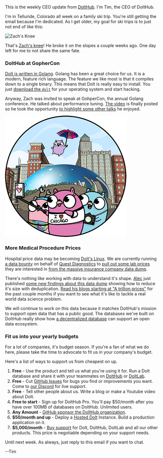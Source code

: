 This is the weekly CEO update from [DoltHub](https://www.dolthub.com/). I'm Tim, the CEO of DoltHub. 

I'm in Telluride, Colorado all week on a family ski trip. You're still getting the email because I'm dedicated. As I get older, my goal for ski trips is to just not end of like this:

![Zach's Knee]()

That's [Zach's knee](https://www.dolthub.com/team#zach)! He broke it on the slopes a couple weeks ago. One day left for me to not share the same fate.

### DoltHub at GopherCon

[Dolt is written in Golang](https://www.doltdb.com). Golang has been a great choice for us. It is a modern, feature rich language. The feature we like most is that it compiles down to a single binary. This means that Dolt is really easy to install. You just [download the `dolt`](https://docs.dolthub.com/introduction/installation) for your operating system and start hacking.

Anyway, Zach was invited to speak at GohperCon, the annual Golang conference. He talked about performance tuning. [The video](https://www.youtube.com/watch?v=IiPT6g2F1Kk&t=4s) is finally posted so he took the opportunity [to highlight some other talks](https://www.dolthub.com/blog/2023-01-09-dolthub-goes-gophercon/) he enjoyed.  

[![Gophercon](../images/gophercon-chicago.png)](https://www.dolthub.com/blog/2023-01-09-dolthub-goes-gophercon/)

### More Medical Procedure Prices

Hospital price data may be becoming [Dolt's Linux](https://www.dolthub.com/blog/2020-07-20-search-for-dolt-linux/). We are currently running [a data bounty](https://www.dolthub.com/bounties) on behalf of [Quest Diagnostics](https://www.questdiagnostics.com/) to [pull out some lab prices](https://www.dolthub.com/repositories/dolthub/quest) they are interested in [from the massive insurance company data dump](https://www.dolthub.com/blog/2022-09-02-a-trillion-prices/).

There's nothing like working with data to understand it's shape. [Alec](https://www.dolthub.com/team#alec) just published [some new findings about this data dump](https://www.dolthub.com/blog/2023-01-11-mrf-data-deduplication/) showing how to reduce it's size with deduplication. [Read his blogs starting at "A trillion prices"](https://www.dolthub.com/blog/?q=alec) for the past couple months if you want to see what it's like to tackle a real world data science problem.

We will continue to work on this data because it matches DoltHub's mission to support open data that has a public good. The databases we've built on DoltHub really show how [a decentralized database](https://www.dolthub.com/blog/2022-05-27-decentralized-database/) can support an open data ecosystem.

### Fit us into your yearly budgets

For a lot of companies, it's budget season. If you're a fan of what we do here, please take the time to advocate to fit us in your company's budget.

Here's a list of ways to support us from cheapest on up.

1. **Free** - Use the product and tell us what you're using it for. Run a Dolt database and share it with your teammates on [DoltHub](https://www.dolthub.com) or [DoltLab](https://www.doltlab.com).
2. **Free** - Cut [GitHub Issues](https://github.com/dolthub/dolt/issues) for bugs you find or improvements you want. Come to [our Discord](https://discord.com/invite/RFwfYpu) for live support.
3. **Free** - Tell other people about us. Write a blog or make a Youtube video about Dolt.
3. **Free to start** - Sign up for DoltHub Pro. You'll pay $50/month after you have over 100MB of databases on DoltHub. Unlimited users.
4. **Any Amount** - [GitHub sponsor the DoltHub organization](https://github.com/sponsors/dolthub).
5. **$50/month and up** - Deploy a [Hosted Dolt](https://hosted.doltdb.com) Instance. Build a production application on it.
6. **$5,000/month** - [Buy support](https://www.dolthub.com/pricing) for Dolt, DoltHub, DoltLab and all our other products. This price is negotiable depending on your support needs.

Until next week. As always, just reply to this email if you want to chat.

--Tim
